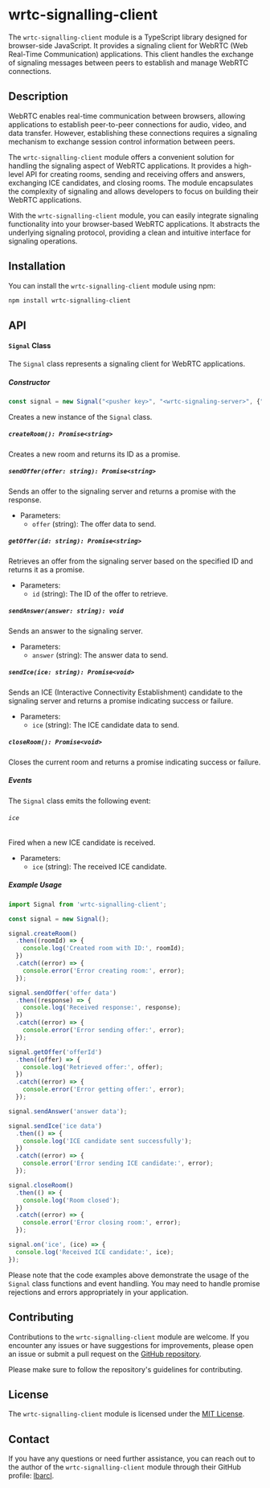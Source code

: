 # wrtc-signalling-client

The `wrtc-signalling-client` module is a TypeScript library designed for browser-side JavaScript. It provides a signaling client for WebRTC (Web Real-Time Communication) applications. This client handles the exchange of signaling messages between peers to establish and manage WebRTC connections.

## Description

WebRTC enables real-time communication between browsers, allowing applications to establish peer-to-peer connections for audio, video, and data transfer. However, establishing these connections requires a signaling mechanism to exchange session control information between peers.

The `wrtc-signalling-client` module offers a convenient solution for handling the signaling aspect of WebRTC applications. It provides a high-level API for creating rooms, sending and receiving offers and answers, exchanging ICE candidates, and closing rooms. The module encapsulates the complexity of signaling and allows developers to focus on building their WebRTC applications.

With the `wrtc-signalling-client` module, you can easily integrate signaling functionality into your browser-based WebRTC applications. It abstracts the underlying signaling protocol, providing a clean and intuitive interface for signaling operations.

## Installation

You can install the `wrtc-signalling-client` module using npm:

```bash
npm install wrtc-signalling-client
```

## API

#### `Signal` Class

The `Signal` class represents a signaling client for WebRTC applications.

##### Constructor

```typescript
const signal = new Signal("<pusher key>", "<wrtc-signaling-server>", {"pusher": "options"});
```

Creates a new instance of the `Signal` class.

##### `createRoom(): Promise<string>`

Creates a new room and returns its ID as a promise.

##### `sendOffer(offer: string): Promise<string>`

Sends an offer to the signaling server and returns a promise with the response.

- Parameters:
  - `offer` (string): The offer data to send.

##### `getOffer(id: string): Promise<string>`

Retrieves an offer from the signaling server based on the specified ID and returns it as a promise.

- Parameters:
  - `id` (string): The ID of the offer to retrieve.

##### `sendAnswer(answer: string): void`

Sends an answer to the signaling server.

- Parameters:
  - `answer` (string): The answer data to send.

##### `sendIce(ice: string): Promise<void>`

Sends an ICE (Interactive Connectivity Establishment) candidate to the signaling server and returns a promise indicating success or failure.

- Parameters:
  - `ice` (string): The ICE candidate data to send.

##### `closeRoom(): Promise<void>`

Closes the current room and returns a promise indicating success or failure.

##### Events

The `Signal` class emits the following event:

###### `ice`

Fired when a new ICE candidate is received.

- Parameters:
  - `ice` (string): The received ICE candidate.

##### Example Usage

```typescript
import Signal from 'wrtc-signalling-client';

const signal = new Signal();

signal.createRoom()
  .then((roomId) => {
    console.log('Created room with ID:', roomId);
  })
  .catch((error) => {
    console.error('Error creating room:', error);
  });

signal.sendOffer('offer data')
  .then((response) => {
    console.log('Received response:', response);
  })
  .catch((error) => {
    console.error('Error sending offer:', error);
  });

signal.getOffer('offerId')
  .then((offer) => {
    console.log('Retrieved offer:', offer);
  })
  .catch((error) => {
    console.error('Error getting offer:', error);
  });

signal.sendAnswer('answer data');

signal.sendIce('ice data')
  .then(() => {
    console.log('ICE candidate sent successfully');
  })
  .catch((error) => {
    console.error('Error sending ICE candidate:', error);
  });

signal.closeRoom()
  .then(() => {
    console.log('Room closed');
  })
  .catch((error) => {
    console.error('Error closing room:', error);
  });

signal.on('ice', (ice) => {
  console.log('Received ICE candidate:', ice);
});
```

Please note that the code examples above demonstrate the usage of the `Signal` class functions and event handling. You may need to handle promise rejections and errors appropriately in your application.

## Contributing

Contributions to the `wrtc-signalling-client` module are welcome. If you encounter any issues or have suggestions for improvements, please open an issue or submit a pull request on the [GitHub repository](https://github.com/lbarcl/wrtc-signalling-client).

Please make sure to follow the repository's guidelines for contributing.

## License

The `wrtc-signalling-client` module is licensed under the [MIT License](https://github.com/lbarcl/wrtc-signalling-client/blob/master/LICENSE).

## Contact

If you have any questions or need further assistance, you can reach out to the author of the `wrtc-signalling-client` module through their GitHub profile: [lbarcl](https://github.com/lbarcl).
